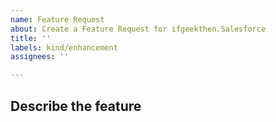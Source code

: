 ```yaml
---
name: Feature Request
about: Create a Feature Request for ifgeekthen.Salesforce
title: ''
labels: kind/enhancement
assignees: ''

---
```

## Describe the feature

